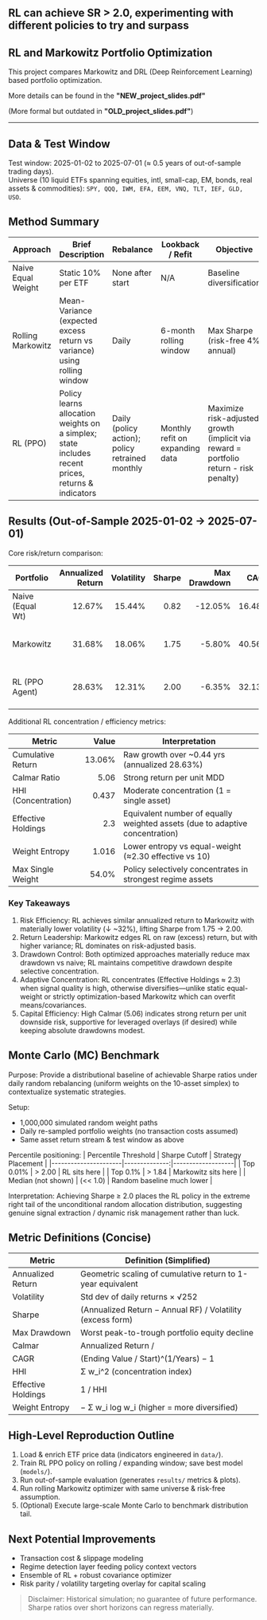 ## RL can achieve SR > 2.0, experimenting with different policies to try and surpass

## RL and Markowitz Portfolio Optimization
This project compares Markowitz and DRL (Deep Reinforcement Learning) based portfolio optimization.

More details can be found in the **"NEW_project_slides.pdf"**

(More formal but outdated in **"OLD_project_slides.pdf"**)

---

## Data & Test Window
Test window: 2025-01-02 to 2025-07-01 (≈ 0.5 years of out-of-sample trading days).  
Universe (10 liquid ETFs spanning equities, intl, small-cap, EM, bonds, real assets & commodities): `SPY, QQQ, IWM, EFA, EEM, VNQ, TLT, IEF, GLD, USO`.

## Method Summary
| Approach | Brief Description | Rebalance | Lookback / Refit | Objective |
|----------|------------------|-----------|------------------|-----------|
| Naive Equal Weight | Static 10% per ETF | None after start | N/A | Baseline diversification |
| Rolling Markowitz | Mean-Variance (expected excess return vs variance) using rolling window | Daily | 6-month rolling window | Max Sharpe (risk-free 4% annual) |
| RL (PPO) | Policy learns allocation weights on a simplex; state includes recent prices, returns & indicators | Daily (policy action); policy retrained monthly | Monthly refit on expanding data | Maximize risk-adjusted growth (implicit via reward = portfolio return - risk penalty) |

## Results (Out-of-Sample 2025-01-02 → 2025-07-01)

Core risk/return comparison:

| Portfolio | Annualized Return | Volatility | Sharpe | Max Drawdown | CAGR | Notes |
|-----------|------------------:|-----------:|-------:|-------------:|-----:|-------|
| Naive (Equal Wt) | 12.67% | 15.44% | 0.82 | -12.05% | 16.48% | Broad diversified baseline |
| Markowitz | 31.68% | 18.06% | 1.75 | -5.80% | 40.56% | Highest raw & excess return |
| RL (PPO Agent) | 28.63% | 12.31% | 2.00 | -6.35% | 32.13% | Best risk-adjusted (Sharpe 2.0) |

Additional RL concentration / efficiency metrics:

| Metric | Value | Interpretation |
|--------|------:|----------------|
| Cumulative Return | 13.06% | Raw growth over ~0.44 yrs (annualized 28.63%) |
| Calmar Ratio | 5.06 | Strong return per unit MDD |
| HHI (Concentration) | 0.437 | Moderate concentration (1 = single asset) |
| Effective Holdings | 2.3 | Equivalent number of equally weighted assets (due to adaptive concentration) |
| Weight Entropy | 1.016 | Lower entropy vs equal-weight (≈2.30 effective vs 10) |
| Max Single Weight | 54.0% | Policy selectively concentrates in strongest regime assets |

### Key Takeaways
1. Risk Efficiency: RL achieves similar annualized return to Markowitz with materially lower volatility (↓ ~32%), lifting Sharpe from 1.75 → 2.00.
2. Return Leadership: Markowitz edges RL on raw (excess) return, but with higher variance; RL dominates on risk-adjusted basis.
3. Drawdown Control: Both optimized approaches materially reduce max drawdown vs naive; RL maintains competitive drawdown despite selective concentration.
4. Adaptive Concentration: RL concentrates (Effective Holdings ≈ 2.3) when signal quality is high, otherwise diversifies—unlike static equal-weight or strictly optimization-based Markowitz which can overfit means/covariances.
5. Capital Efficiency: High Calmar (5.06) indicates strong return per unit downside risk, supportive for leveraged overlays (if desired) while keeping absolute drawdowns modest.

## Monte Carlo (MC) Benchmark
Purpose: Provide a distributional baseline of achievable Sharpe ratios under daily random rebalancing (uniform weights on the 10-asset simplex) to contextualize systematic strategies.

Setup:
- 1,000,000 simulated random weight paths
- Daily re-sampled portfolio weights (no transaction costs assumed)
- Same asset return stream & test window as above

Percentile positioning:
| Percentile Threshold | Sharpe Cutoff | Strategy Placement |
|----------------------|--------------:|-------------------|
| Top 0.01% | > 2.00 | RL sits here |
| Top 0.1% | > 1.84 | Markowitz sits here |
| Median (not shown) | (<< 1.0) | Random baseline much lower |

Interpretation: Achieving Sharpe ≥ 2.0 places the RL policy in the extreme right tail of the unconditional random allocation distribution, suggesting genuine signal extraction / dynamic risk management rather than luck.

## Metric Definitions (Concise)
| Metric | Definition (Simplified) |
|--------|-------------------------|
| Annualized Return | Geometric scaling of cumulative return to 1-year equivalent |
| Volatility | Std dev of daily returns × √252 |
| Sharpe | (Annualized Return − Annual RF) / Volatility (excess form) |
| Max Drawdown | Worst peak-to-trough portfolio equity decline |
| Calmar | Annualized Return / |Max Drawdown| |
| CAGR | (Ending Value / Start)^(1/Years) − 1 |
| HHI | Σ w_i^2 (concentration index) |
| Effective Holdings | 1 / HHI |
| Weight Entropy | − Σ w_i log w_i (higher = more diversified) |

## High-Level Reproduction Outline
1. Load & enrich ETF price data (indicators engineered in `data/`).
2. Train RL PPO policy on rolling / expanding window; save best model (`models/`).
3. Run out-of-sample evaluation (generates `results/` metrics & plots).
4. Run rolling Markowitz optimizer with same universe & risk-free assumption.
5. (Optional) Execute large-scale Monte Carlo to benchmark distribution tail.

## Next Potential Improvements
- Transaction cost & slippage modeling
- Regime detection layer feeding policy context vectors
- Ensemble of RL + robust covariance optimizer
- Risk parity / volatility targeting overlay for capital scaling

> Disclaimer: Historical simulation; no guarantee of future performance. Sharpe ratios over short horizons can regress materially.